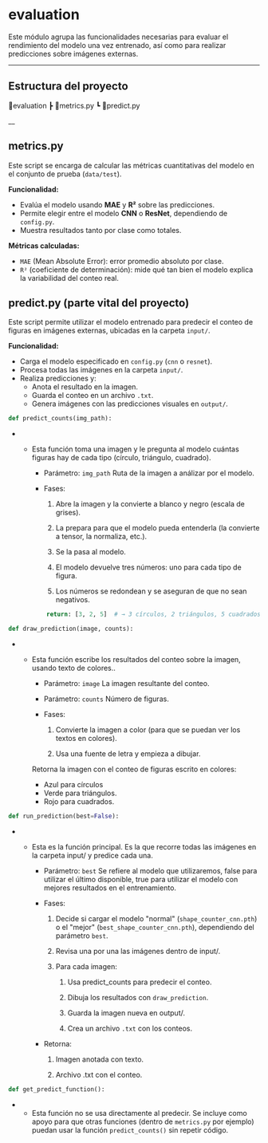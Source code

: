 # evaluation
                                                            
Este módulo agrupa las funcionalidades necesarias para evaluar el rendimiento del modelo una vez entrenado, así como para realizar predicciones sobre imágenes externas.

___

## Estructura del proyecto

📂evaluation
 ┣ 📜metrics.py
 ┗ 📜predict.py

__
## metrics.py

Este script se encarga de calcular las métricas cuantitativas del modelo en el conjunto de prueba (`data/test`).

**Funcionalidad:**
- Evalúa el modelo usando **MAE** y **R²** sobre las predicciones.
- Permite elegir entre el modelo **CNN** o **ResNet**, dependiendo de `config.py`.
- Muestra resultados tanto por clase como totales.

**Métricas calculadas:**

- `MAE` (Mean Absolute Error): error promedio absoluto por clase.
- `R²` (coeficiente de determinación): mide qué tan bien el modelo explica la variabilidad del conteo real.


## predict.py (parte vital del proyecto)

Este script permite utilizar el modelo entrenado para predecir el conteo de figuras en imágenes externas, ubicadas en la carpeta `input/`.

**Funcionalidad:**
- Carga el modelo especificado en `config.py` (`cnn` o `resnet`).
- Procesa todas las imágenes en la carpeta `input/`.
- Realiza predicciones y:
  - Anota el resultado en la imagen.
  - Guarda el conteo en un archivo `.txt`.
  - Genera imágenes con las predicciones visuales en `output/`.

```python 
def predict_counts(img_path):
```

- - Esta función toma una imagen y le pregunta al modelo cuántas figuras hay de cada tipo (círculo, triángulo,      cuadrado).


    - Parámetro: `img_path` Ruta de la imagen a análizar por el modelo.

    - Fases:
        1. Abre la imagen y la convierte a blanco y negro (escala de grises).

        2. La prepara para que el modelo pueda entenderla (la convierte a tensor, la normaliza, etc.).

        3. Se la pasa al modelo.

        4. El modelo devuelve tres números: uno para cada tipo de figura.

        5. Los números se redondean y se aseguran de que no sean negativos.
    
    ```python 
        return: [3, 2, 5]  # → 3 círculos, 2 triángulos, 5 cuadrados
    ```


```python 
def draw_prediction(image, counts):
```

- - Esta función escribe los resultados del conteo sobre la imagen, usando texto de colores..


    - Parámetro: `image` La imagen resultante del conteo.
    - Parámetro: `counts` Número de figuras.

    - Fases:
        1. Convierte la imagen a color (para que se puedan ver los textos en colores).

        2. Usa una fuente de letra y empieza a dibujar.

    Retorna la imagen con el conteo de figuras escrito en colores:
    - Azul para círculos
    - Verde para triángulos.
    - Rojo para cuadrados.

```python 
def run_prediction(best=False):
```

- - Esta es la función principal. Es la que recorre todas las imágenes en la carpeta input/ y predice cada una.


    - Parámetro: `best` Se refiere al modelo que utilizaremos, false para utilizar el último disponible, true para utilizar el modelo con mejores resultados en el entrenamiento.

    - Fases:
        1. Decide si cargar el modelo "normal" (`shape_counter_cnn.pth`) o el "mejor" (`best_shape_counter_cnn.pth`), dependiendo del parámetro `best`.

        2. Revisa una por una las imágenes dentro de input/.
        
        3. Para cada imagen:
             1. Usa predict_counts para predecir el conteo.

             2. Dibuja los resultados con `draw_prediction`.

             3. Guarda la imagen nueva en output/.

             4. Crea un archivo `.txt` con los conteos.

    - Retorna: 
        1. Imagen anotada con texto.

        2. Archivo .txt con el conteo.


```python 
def get_predict_function():
```

- - Esta función no se usa directamente al predecir. Se incluye como apoyo para que otras funciones (dentro de `metrics.py` por ejemplo) puedan usar la función `predict_counts()` sin repetir código.
